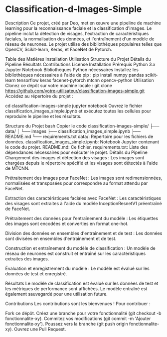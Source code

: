 # Classification-d-Images-Simple
Description
Ce projet, créé par Deo, met en œuvre une pipeline de machine learning pour la reconnaissance faciale et la classification d'images. Le pipeline inclut la détection de visages, l'extraction de caractéristiques faciales, la normalisation des données, et l'entraînement d'un modèle de réseau de neurones. Le projet utilise des bibliothèques populaires telles que OpenCV, Scikit-learn, Keras, et FaceNet de Pytorch.

Table des Matières
Installation
Utilisation
Structure du Projet
Détails du Pipeline
Résultats
Contributions
License
Installation
Prérequis
Python 3.x
Jupyter Notebook
Bibliothèques Python nécessaires
Installez les bibliothèques nécessaires à l'aide de pip :
pip install numpy pandas scikit-learn tensorflow keras facenet-pytorch mtcnn opencv-python
Utilisation
Clonez ce dépôt sur votre machine locale :
git clone https://github.com/votre-utilisateur/classification-images-simple.git
Accédez au répertoire du projet :

cd classification-images-simple
jupyter notebook
Ouvrez le fichier classification_images_simple.ipynb et exécutez toutes les cellules pour reproduire le pipeline et les résultats.

Structure du Projet
bash
Copier le code
classification-images-simple/
├── data/
│   └── images
├── classification_images_simple.ipynb
├── README.md
└── requirements.txt
data/: Répertoire pour les fichiers de données.
classification_images_simple.ipynb: Notebook Jupyter contenant le code du projet.
README.md: Ce fichier.
requirements.txt: Liste des dépendances nécessaires pour exécuter le projet.
Détails du Pipeline
Chargement des images et détection des visages :
Les images sont chargées depuis le répertoire spécifié et les visages sont détectés à l'aide de MTCNN.

Prétraitement des images pour FaceNet :
Les images sont redimensionnées, normalisées et transposées pour correspondre au format attendu par FaceNet.

Extraction des caractéristiques faciales avec FaceNet :
Les caractéristiques des visages sont extraites à l'aide du modèle InceptionResnetV1 préentraîné de FaceNet.

Prétraitement des données pour l'entraînement du modèle :
Les étiquettes des images sont encodées et converties en format one-hot.

Division des données en ensembles d'entraînement et de test :
Les données sont divisées en ensembles d'entraînement et de test.

Construction et entraînement du modèle de classification :
Un modèle de réseau de neurones est construit et entraîné sur les caractéristiques extraites des images.

Évaluation et enregistrement du modèle :
Le modèle est évalué sur les données de test et enregistré.

Résultats
Le modèle de classification est évalué sur les données de test et les métriques de performance sont affichées. Le modèle entraîné est également sauvegardé pour une utilisation future.

Contributions
Les contributions sont les bienvenues ! Pour contribuer :

Fork ce dépôt.
Créez une branche pour votre fonctionnalité (git checkout -b fonctionnalite-xy).
Commitez vos modifications (git commit -m 'Ajouter fonctionnalite-xy').
Poussez vers la branche (git push origin fonctionnalite-xy).
Ouvrez une Pull Request.


